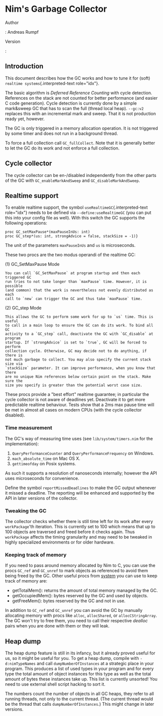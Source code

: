 # Nim\'s Garbage Collector

Author

:   Andreas Rumpf

Version

:   

## Introduction

This document describes how the GC works and how to tune it for (soft)
`realtime systems`{.interpreted-text role="idx"}.

The basic algorithm is *Deferred Reference Counting* with cycle detection.
References on the stack are not counted for better performance (and easier C
code generation). Cycle detection is currently done by a simple mark&sweep GC
that has to scan the full (thread local heap). `--gc:v2` replaces this with an
incremental mark and sweep. That it is not production ready yet, however.

The GC is only triggered in a memory allocation operation. It is not triggered
by some timer and does not run in a background thread.

To force a full collection call `GC_fullCollect`. Note that it is generally
better to let the GC do its work and not enforce a full collection.

## Cycle collector

The cycle collector can be en-/disabled independently from the other parts of
the GC with `GC_enableMarkAndSweep` and `GC_disableMarkAndSweep`.

## Realtime support

To enable realtime support, the symbol `useRealtimeGC`{.interpreted-text
role="idx"} needs to be defined via `--define:useRealtimeGC` (you can put this
into your config file as well). With this switch the GC supports the following
operations:

``` {.sourceCode .nim
proc GC_setMaxPause*(maxPauseInUs: int)
proc GC_step*(us: int, strongAdvice = false, stackSize = -1)}
```

The unit of the parameters `maxPauseInUs` and `us` is microseconds.

These two procs are the two modus operandi of the realtime GC:

(1) GC\_SetMaxPause Mode

    You can call `GC_SetMaxPause` at program startup and then each triggered GC
    run tries to not take longer than `maxPause` time. However, it is possible
    (and common) that the work is nevertheless not evenly distributed as each
    call to `new` can trigger the GC and thus take `maxPause` time.

(2) GC\_step Mode

    This allows the GC to perform some work for up to `us` time. This is useful
    to call in a main loop to ensure the GC can do its work. To bind all GC
    activity to a `GC_step` call, deactivate the GC with `GC_disable` at program
    startup. If `strongAdvice` is set to `true`, GC will be forced to perform
    collection cycle. Otherwise, GC may decide not to do anything, if there is
    not much garbage to collect. You may also specify the current stack size via
    `stackSize` parameter. It can improve performance, when you know that there
    are no unique Nim references below certain point on the stack. Make sure the
    size you specify is greater than the potential worst case size.

These procs provide a \"best effort\" realtime guarantee; in particular the
cycle collector is not aware of deadlines yet. Deactivate it to get more
predictable realtime behaviour. Tests show that a 2ms max pause time will be met
in almost all cases on modern CPUs (with the cycle collector disabled).

### Time measurement

The GC\'s way of measuring time uses (see `lib/system/timers.nim` for the
implementation):

1)  `QueryPerformanceCounter` and `QueryPerformanceFrequency` on Windows.
2)  `mach_absolute_time` on Mac OS X.
3)  `gettimeofday` on Posix systems.

As such it supports a resolution of nanoseconds internally; however the API uses
microseconds for convenience.

Define the symbol `reportMissedDeadlines` to make the GC output whenever it
missed a deadline. The reporting will be enhanced and supported by the API in
later versions of the collector.

### Tweaking the GC

The collector checks whether there is still time left for its work after every
`workPackage`\'th iteration. This is currently set to 100 which means that up to
100 objects are traversed and freed before it checks again. Thus `workPackage`
affects the timing granularity and may need to be tweaked in highly specialized
environments or for older hardware.

### Keeping track of memory

If you need to pass around memory allocated by Nim to C, you can use the procs
`GC_ref` and `GC_unref` to mark objects as referenced to avoid them being freed
by the GC. Other useful procs from [system](system.html) you can use to keep
track of memory are:

-   getTotalMem(): returns the amount of total memory managed by the GC.
-   getOccupiedMem(): bytes reserved by the GC and used by objects.
-   getFreeMem(): bytes reserved by the GC and not in use.

In addition to `GC_ref` and `GC_unref` you can avoid the GC by manually
allocating memory with procs like `alloc`, `allocShared`, or
`allocCStringArray`. The GC won\'t try to free them, you need to call their
respective *dealloc* pairs when you are done with them or they will leak.

## Heap dump

The heap dump feature is still in its infancy, but it already proved useful for
us, so it might be useful for you. To get a heap dump, compile with
`-d:nimTypeNames` and call `dumpNumberOfInstances` at a strategic place in your
program. This produces a list of used types in your program and for every type
the total amount of object instances for this type as well as the total amount
of bytes these instances take up. This list is currently unsorted! You need to
use external shell script hacking to sort it.

The numbers count the number of objects in all GC heaps, they refer to all
running threads, not only to the current thread. (The current thread would be
the thread that calls `dumpNumberOfInstances`.) This might change in later
versions.
